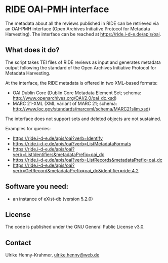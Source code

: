 # RIDE OAI-PMH interface

The metadata about all the reviews published in RIDE can be retrieved via an OAI-PMH interface (Open Archives Initiative Protocol for Metadata Harvesting). The interface can be reached at https://ride.i-d-e.de/apis/oai.

## What does it do?

The script takes TEI files of RIDE reviews as input and generates metadata output following the standard of the Open Archives Initiative Protocol for Metadata Harvesting.

At the interface, the RIDE metadata is offered in two XML-based formats:

* OAI Dublin Core (Dublin Core Metadata Element Set; schema: http://www.openarchives.org/OAI/2.0/oai_dc.xsd)
* MARC 21-XML (XML variant of MARC 21; schema: http://www.loc.gov/standards/marcxml/schema/MARC21slim.xsd)

The interface does not support sets and deleted objects are not sustained.

Examples for queries:

* https://ride.i-d-e.de/apis/oai?verb=Identify
* https://ride.i-d-e.de/apis/oai?verb=ListMetadataFormats
* https://ride.i-d-e.de/apis/oai?verb=ListIdentifiers&metadataPrefix=oai_dc
* https://ride.i-d-e.de/apis/oai?verb=ListRecords&metadataPrefix=oai_dc
* https://ride.i-d-e.de/apis/oai?verb=GetRecord&metadataPrefix=oai_dc&identifier=ride.4.2

## Software you need:
* an instance of eXist-db (version 5.2.0)

## License
The code is published under the GNU General Public License v3.0.

## Contact
Ulrike Henny-Krahmer, ulrike.henny@web.de
